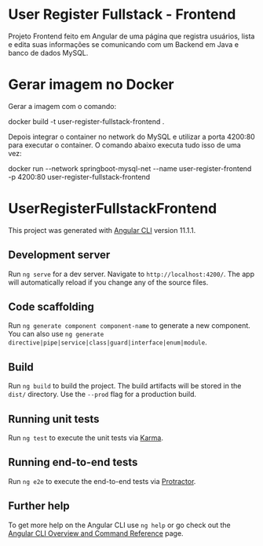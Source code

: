 # User Register Fullstack - Frontend
Projeto Frontend feito em Angular de uma página que registra usuários, lista e edita suas informações se comunicando com um Backend em Java e banco de dados MySQL.

# Gerar imagem no Docker

Gerar a imagem com o comando:

docker build -t user-register-fullstack-frontend .

Depois integrar o container no network do MySQL e utilizar a porta 4200:80 para executar o container. O comando abaixo executa tudo isso de uma vez:

docker run --network springboot-mysql-net --name user-register-frontend -p 4200:80 user-register-fullstack-frontend

# UserRegisterFullstackFrontend

This project was generated with [Angular CLI](https://github.com/angular/angular-cli) version 11.1.1.

## Development server

Run `ng serve` for a dev server. Navigate to `http://localhost:4200/`. The app will automatically reload if you change any of the source files.

## Code scaffolding

Run `ng generate component component-name` to generate a new component. You can also use `ng generate directive|pipe|service|class|guard|interface|enum|module`.

## Build

Run `ng build` to build the project. The build artifacts will be stored in the `dist/` directory. Use the `--prod` flag for a production build.

## Running unit tests

Run `ng test` to execute the unit tests via [Karma](https://karma-runner.github.io).

## Running end-to-end tests

Run `ng e2e` to execute the end-to-end tests via [Protractor](http://www.protractortest.org/).

## Further help

To get more help on the Angular CLI use `ng help` or go check out the [Angular CLI Overview and Command Reference](https://angular.io/cli) page.
